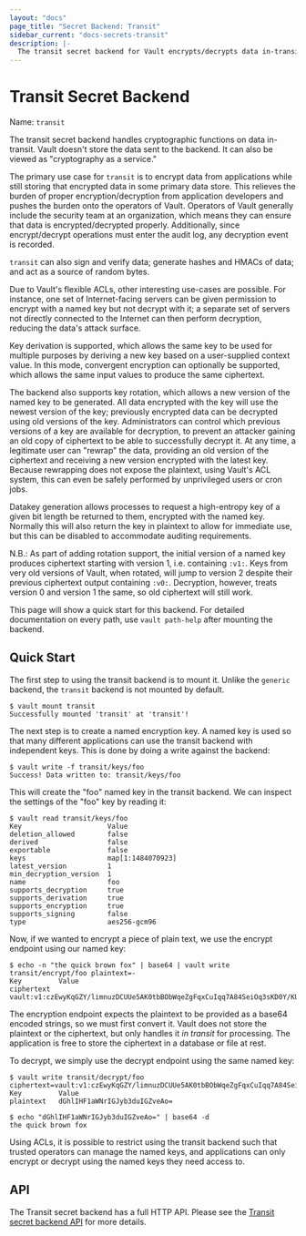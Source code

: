 ```yaml
---
layout: "docs"
page_title: "Secret Backend: Transit"
sidebar_current: "docs-secrets-transit"
description: |-
  The transit secret backend for Vault encrypts/decrypts data in-transit. It doesn't store any secrets.
---
```


# Transit Secret Backend

Name: `transit`

The transit secret backend handles cryptographic functions on data in-transit.
Vault doesn't store the data sent to the backend. It can also be viewed as
"cryptography as a service."

The primary use case for `transit` is to encrypt data from applications while
still storing that encrypted data in some primary data store. This relieves the
burden of proper encryption/decryption from application developers and pushes
the burden onto the operators of Vault.  Operators of Vault generally include
the security team at an organization, which means they can ensure that data is
encrypted/decrypted properly. Additionally, since encrypt/decrypt operations
must enter the audit log, any decryption event is recorded.

`transit` can also sign and verify data; generate hashes and HMACs of data; and
act as a source of random bytes.

Due to Vault's flexible ACLs, other interesting use-cases are possible. For
instance, one set of Internet-facing servers can be given permission to encrypt
with a named key but not decrypt with it; a separate set of servers not
directly connected to the Internet can then perform decryption, reducing the
data's attack surface.

Key derivation is supported, which allows the same key to be used for multiple
purposes by deriving a new key based on a user-supplied context value. In this
mode, convergent encryption can optionally be supported, which allows the same
input values to produce the same ciphertext.

The backend also supports key rotation, which allows a new version of the named
key to be generated. All data encrypted with the key will use the newest
version of the key; previously encrypted data can be decrypted using old
versions of the key. Administrators can control which previous versions of a
key are available for decryption, to prevent an attacker gaining an old copy of
ciphertext to be able to successfully decrypt it. At any time, a legitimate
user can "rewrap" the data, providing an old version of the ciphertext and
receiving a new version encrypted with the latest key. Because rewrapping does
not expose the plaintext, using Vault's ACL system, this can even be safely
performed by unprivileged users or cron jobs.

Datakey generation allows processes to request a high-entropy key of a given
bit length be returned to them, encrypted with the named key. Normally this will
also return the key in plaintext to allow for immediate use, but this can be
disabled to accommodate auditing requirements.

N.B.: As part of adding rotation support, the initial version of a named key
produces ciphertext starting with version 1, i.e. containing `:v1:`. Keys from
very old versions of Vault, when rotated, will jump to version 2 despite their
previous ciphertext output containing `:v0:`. Decryption, however, treats
version 0 and version 1 the same, so old ciphertext will still work.

This page will show a quick start for this backend. For detailed documentation
on every path, use `vault path-help` after mounting the backend.

## Quick Start

The first step to using the transit backend is to mount it. Unlike the `generic`
backend, the `transit` backend is not mounted by default.

```
$ vault mount transit
Successfully mounted 'transit' at 'transit'!
```

The next step is to create a named encryption key. A named key is used so that
many different applications can use the transit backend with independent keys.
This is done by doing a write against the backend:

```
$ vault write -f transit/keys/foo
Success! Data written to: transit/keys/foo
```

This will create the "foo" named key in the transit backend. We can inspect
the settings of the "foo" key by reading it:

```
$ vault read transit/keys/foo
Key                     Value
deletion_allowed      	false
derived               	false
exportable            	false
keys                  	map[1:1484070923]
latest_version        	1
min_decryption_version	1
name                  	foo
supports_decryption   	true
supports_derivation   	true
supports_encryption   	true
supports_signing      	false
type                  	aes256-gcm96
```

Now, if we wanted to encrypt a piece of plain text, we use the encrypt
endpoint using our named key:

```
$ echo -n "the quick brown fox" | base64 | vault write transit/encrypt/foo plaintext=-
Key       	Value
ciphertext	vault:v1:czEwyKqGZY/limnuzDCUUe5AK0tbBObWqeZgFqxCuIqq7A84SeiOq3sKD0Y/KUvv
```

The encryption endpoint expects the plaintext to be provided as a base64 encoded
strings, so we must first convert it. Vault does not store the plaintext or the
ciphertext, but only handles it _in transit_ for processing. The application
is free to store the ciphertext in a database or file at rest.

To decrypt, we simply use the decrypt endpoint using the same named key:

```
$ vault write transit/decrypt/foo ciphertext=vault:v1:czEwyKqGZY/limnuzDCUUe5AK0tbBObWqeZgFqxCuIqq7A84SeiOq3sKD0Y/KUvv
Key      	Value
plaintext	dGhlIHF1aWNrIGJyb3duIGZveAo=

$ echo "dGhlIHF1aWNrIGJyb3duIGZveAo=" | base64 -d
the quick brown fox
```

Using ACLs, it is possible to restrict using the transit backend such
that trusted operators can manage the named keys, and applications can
only encrypt or decrypt using the named keys they need access to.

## API

The Transit secret backend has a full HTTP API. Please see the
[Transit secret backend API](/api/secret/transit/index.html) for more
details.
